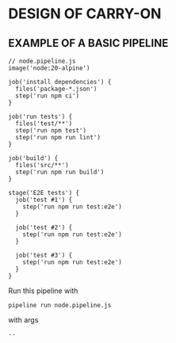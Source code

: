 # DESIGN OF CARRY-ON

## EXAMPLE OF A BASIC PIPELINE

```
// node.pipeline.js
image('node:20-alpine')

job('install dependencies') {
  files('package-*.json')
  step('run npm ci')
}

job('run tests') {
  files('test/**')
  step('run npm test')
  step('run npm run lint')
}

job('build') {
  files('src/**')
  step('run npm run build')
}

stage('E2E tests') {
  job('test #1') {
    step('run npm run test:e2e')
  }

  job('test #2') {
    step('run npm run test:e2e')
  }

  job('test #3') {
    step('run npm run test:e2e')
  }
}
```

Run this pipeline with

`pipeline run node.pipeline.js`

with args

```
--
```

